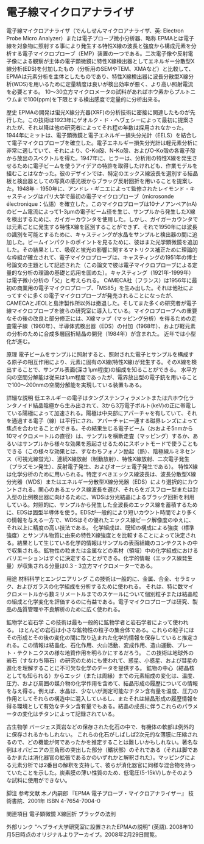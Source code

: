 # 電子線マイクロアナライザ

電子線マイクロアナライザ（でんしせんマイクロアナライザ、英: Electron Probe Micro Analyzer）または電子プローブ微小分析器、略称 EPMAとは電子線を対象物に照射する事により発生する特性X線の波長と強度から構成元素を分析する電子マイクロプローブ（EMP）装置の一つである。二次電子像や反射電子像による観察が主体の電子顕微鏡に特性X線検出器としてエネルギー分散型X線分析(EDS)を付加したもの（分析用のSEMやTEM、XMAなど）と比較して、EPMAは元素分析を主体としたものであり、特性X線検出器に波長分散型X線分析(WDS)を用いるために定量精度は良いが検出効率が悪く、より高い照射電流を必要とする。
10〜30立方マイクロメータの試料があればホウ素からプルトニウムまで100(ppm)を下限とする検出感度で定量的に分析出来る。

歴史
EPMAの開発は蛍光X線分光器(XRF)の分析技術に密接に関連したものが先行した。この技術は1923年にゲオルク・ド・ヘヴェシーによって最初に提案されたが、それ以降は他の研究者によってそれ程の年数は採用されなかった。
1944年にミットは、電子顕微鏡と電子エネルギー損失分光計（EELS）を結合して電子マイクロプローブを確立した。電子エネルギー損失分光計は軽元素分析に非常に適していて、それにより、C-Kα殻、N-Kα殻、およびO-Kα殻の各電子殻から放出のスペクトルを得た。1947年に、ヒラーは、分析用の特性X線を発生させるために電子ビームを使うアイデアの特許を取得したけれども、作業モデルを組むことはなかった。彼のデザインでは、特定のエックス線波長を選別する結晶板と検出器としての写真の感光板からブラッグ反射回折を用いることを提案した。1948年 - 1950年に、アンドレ・ギニエによって監修されたレイモンド・キャスティングはパリ大学で最初の電子マイクロプローブ（microsonde électronique：仏語）を確立した。このマイクロプローブは10ナノアンペア(nA)のビーム電流によって1-3μmの電子ビーム径を生じ、サンプルから発生したX線を検出するために、ガイガーカウンタを使用した。しかし、ガイガーカウンタでは元素ごとに発生する特性X線を区別することができず、それで1950年には波長の識別を可能とするために、キャスティングが水晶をサンプルと検出器の間に追加した。ビームインパクトのポイントを見るために、彼はまた光学顕微鏡を追加した。その結果として、吸収と蛍光の影響に関するマトリクス補正ために理論的な枠組が確立されて、電子マイクロプローブは、キャスティングの1951年の博士号論文の主題として記述された（この論文で彼は電子マイクロプローブによる定量的な分析の理論の基礎と応用を固めた）。キャスティング（1921年-1999年）は電子微小分析の「父」と考えられる。
CAMECA社（フランス）は1956年に最初の商業用の電子マイクロプローブ、「MS85」を生み出した。それは他社によってすぐに多くの電子マイクロプローブが発売されることになったが、CAMECAとJEOLと島津製作所以外は撤退した。そしてまた多くの研究者が電子線マイクロプローブを彼らの研究室に導入している。マイクロプローブへの重要なその後の改良と部分修正には、X線マップ（マッピング分析）を得るための走査電子線（1960年）、半導体式検出器（EDS）の付加（1968年）、および軽元素の分析のために合成多層回折結晶の開発（1984年）が含まれた。
近年では小型化が進む。

原理
電子ビームをサンプルに照射すると、照射された電子とサンプルを構成する原子の相互作用により、元素に固有のX線(特性X線)が発生する。そのX線を検出することで、サンプル表面(深さ1μm程度)の組成を知ることができる。
水平方向の空間分解能は従来は1μm程度であったが、電界放出型の電子銃を用いることで100〜200nmの空間分解能を実現している装置もある。

詳細な説明
低エネルギーの電子はタングステンフィラメントまたは六ホウ化ランタノイド結晶陰極から生み出されて、3から3万電子ボルト(keV)の正に帯電している陽極によって加速される。陽極は中央部にアパーチャを有していて、それを通過する電子（線）は平行にされ、アパーチャに一連する磁界レンズによって焦点を合わせることができる。その結果生じる電子ビーム（おおよそ5nmから10マイクロメートルの直径）は、サンプルを横断走査（マッピング）するか、あるいはサンプルから様々な効果を惹起させるためにスポットモードで使うこともできる（この様々な効果とは、すなわちフォノン励起（熱）、陰極線ルミネセンス（可視光線蛍光）、連続X線放射（制動放射）、特性X線放射、二次電子発生（プラズモン発生）、反射電子発生、およびオージェ電子発生である）。
特性X線は化学分析のために用いられる。特定すべきエックス線波長は、波長分散型X線分光器（WDS）またはエネルギー分散型X線分光器（EDS）により選択的にカウントされる。関心のあるエックス線波長を選び、それらをガスフロー型または封入型の比例検出器に向けるために、WDSは分光結晶によるブラッグ回折を利用している。対照的に、サンプルから発生した全波長のエックス線を蓄積するために、EDSは固型半導体を使う。EDSが一般的により短いカウント時間でより多くの情報を与える一方で、WDSはその優れたエックス線ピーク解像度のゆえに、それ以上に精度の高い技法である。
化学組成は、既知の構成による強度（標準強度）とサンプル物質に由来の特性X線強度とを比較することによって決定される。結果として生じている化学的情報はサンプルの表面組織のコンテクストの中で収集される。鉱物性の粒または金属などの素材（領域）中の化学組成におけるバリエーションはすぐに決定することができる。化学的情報（エックス線発生量）が収集される分量は0.3 - 3立方マイクロメーターである。

用途
材料科学とエンジニアリング
この技術は一般的に、金属、合金、セラミック、およびガラスの化学組成を分析するために使われる。
それは、特に数マイクロメートルから数ミリメートルまでのスケールについて個別粒子または結晶粒の組成と化学変化を評価するのに有益である。電子マイクロプローブは研究、製品の品質管理や不良解析のために広く使われる。

鉱物学と岩石学
この技術は最も一般的に鉱物学者と岩石学者によって使われる。
ほとんどの岩石は小さな鉱物性の粒子の集合体である。これらの粒子にはその形成とその後の変化の間に取り込まれた化学的情報を保存していると推定される。この情報は結晶化、石化作用、火山活動、変成作用、造山運動、プレート・テクトニクスの様な地質作用を明らかにするだろう。
この技術は地球外の岩石（すなわち隕石）の研究のためにも使われて、惑星、小惑星、および彗星の進化を理解することに不可欠な化学のデータを提供する。
鉱物の中心（結晶核としても知られる）からエッジ（または周縁）までの元素組成の変化は、温度、圧力、および周囲の媒介物の化学作用を含めて、結晶形成の履歴についての情報を与え得る。例えば、水晶は、少ないが測定可能なチタン含有量を温度、圧力の作用としてそれらの構造中に混入しているし、またそれは結晶形成の履歴情報を得る環境として有効なチタン含有量でもある。結晶の成長に伴うこれらのパラメータの変化はチタンによって記録されている。

古生物学
バージェス頁岩などの保存された化石の中で、有機体の軟部は例外的に保存されるかもしれない。
これらの化石がしばしば2次元的な薄膜に圧縮されるので、どの機能が何であったかを推定することは難しいかもしれない。著名な例はオパビニアの三角形の突出した部分（鰭状部）のそれである（それは脚であるかまたは消化器官の拡張であるかのいずれかと解釈された）。マッピングによる元素分析では2番目の解釈を支持して、彼らが消化器官に同様な混合物を持っていたことを示した。炭素膜の薄い性質のため、低電圧(5-15kV)しかそのような試料に使用ができない。

脚注
参考文献
木ノ内嗣郎 『EPMA 電子プローブ・マイクロアナライザー』 技術書院、2001年 ISBN 4-7654-7004-0

関連項目
電子顕微鏡
X線回折
ブラッグの法則

外部リンク
“ヘブライ大学研究室に設置されたEPMAの説明” (英語). 2008年10月5日時点のオリジナルよりアーカイブ。2008年2月29日閲覧。